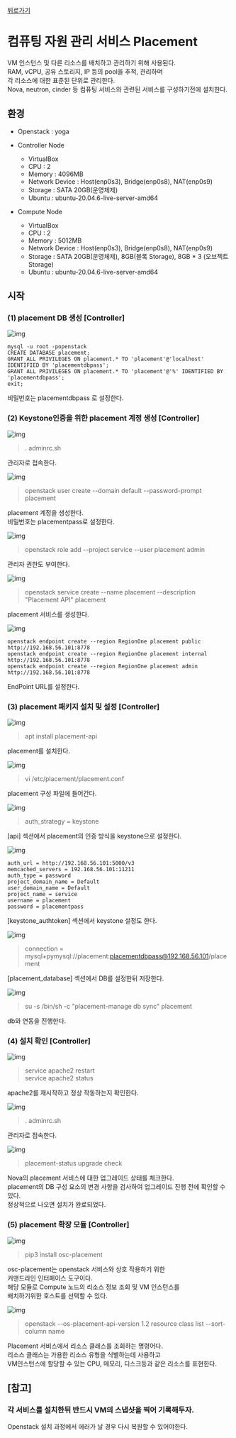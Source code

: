[뒤로가기](../../README.md)<br>

# 컴퓨팅 자원 관리 서비스 Placement

VM 인스턴스 및 다른 리소스를 배치하고 관리하기 위해 사용된다.<br>
RAM, vCPU, 공유 스토리지, IP 등의 pool을 추적, 관리하며<br> 각 리소스에 대한 표준된 단위로 관리한다.<br>
Nova, neutron, cinder 등 컴퓨팅 서비스와 관련된
서비스를 구성하기전에 설치한다.<br>

## 환경

- Openstack : yoga
- Controller Node

  - VirtualBox
  - CPU : 2
  - Memory : 4096MB
  - Network Device : Host(enp0s3), Bridge(enp0s8), NAT(enp0s9)
  - Storage : SATA 20GB(운영체제)
  - Ubuntu : ubuntu-20.04.6-live-server-amd64

- Compute Node
  - VirtualBox
  - CPU : 2
  - Memory : 5012MB
  - Network Device : Host(enp0s3), Bridge(enp0s8), NAT(enp0s9)
  - Storage : SATA 20GB(운영체제), 8GB(블록 Storage), 8GB \* 3 (오브젝트 Storage)
  - Ubuntu : ubuntu-20.04.6-live-server-amd64

## 시작

### (1) placement DB 생성 [Controller]

![img](../Img/openstack_169.png)

```
mysql -u root -popenstack
CREATE DATABASE placement;
GRANT ALL PRIVILEGES ON placement.* TO 'placement'@'localhost' IDENTIFIED BY 'placementdbpass';
GRANT ALL PRIVILEGES ON placement.* TO 'placement'@'%' IDENTIFIED BY 'placementdbpass';
exit;
```

비밀번호는 placementdbpass 로 설정한다.

### (2) Keystone인증을 위한 placement 계정 생성 [Controller]

![img](../Img/openstack_170.png)

> . adminrc.sh

관리자로 접속한다.<br>

![img](../Img/openstack_171.png)<br>

> openstack user create --domain default --password-prompt placement

placement 계정을 생성한다.<br>
비밀번호는 placementpass로 설정한다.<br>

![img](../Img/openstack_172.png)<br>

> openstack role add --project service --user placement admin

관리자 권한도 부여한다.<br>

![img](../Img/openstack_173.png)<br>

> openstack service create --name placement --description "Placement API" placement

placement 서비스를 생성한다.<br>

![img](../Img/openstack_174.png)<br>

```
openstack endpoint create --region RegionOne placement public http://192.168.56.101:8778
openstack endpoint create --region RegionOne placement internal http://192.168.56.101:8778
openstack endpoint create --region RegionOne placement admin http://192.168.56.101:8778
```

EndPoint URL를 설정한다.<br>

### (3) placement 패키지 설치 및 설정 [Controller]

![img](../Img/openstack_175.png)<br>

> apt install placement-api

placement를 설치한다.<br>

![img](../Img/openstack_176.png)<br>

> vi /etc/placement/placement.conf

placement 구성 파일에 들어간다.<br>

![img](../Img/openstack_177.png)<br>

> auth_strategy = keystone

[api] 섹션에서 placement의 인증 방식을 keystone으로 설정한다.

![img](../Img/openstack_178.png)<br>

```
auth_url = http://192.168.56.101:5000/v3
memcached_servers = 192.168.56.101:11211
auth_type = password
project_domain_name = Default
user_domain_name = Default
project_name = service
username = placement
password = placementpass
```

[keystone_authtoken] 섹션에서 keystone 설정도 한다.

![img](../Img/openstack_179.png)<br>

> connection = mysql+pymysql://placement:placementdbpass@192.168.56.101/placement

[placement_database] 섹션에서 DB를 설정한뒤 저장한다.

![img](../Img/openstack_180.png)<br>

> su -s /bin/sh -c "placement-manage db sync" placement

db와 연동을 진행한다.

### (4) 설치 확인 [Controller]

![img](../Img/openstack_181.png)<br>

> service apache2 restart<br>
> service apache2 status

apache2를 재시작하고 정상 작동하는지 확인한다.<br>

![img](../Img/openstack_170.png)

> . adminrc.sh

관리자로 접속한다.<br>

![img](../Img/openstack_182.png)<br>

> placement-status upgrade check

Nova의 placement 서비스에 대한 업그레이드 상태를 체크한다.<br>
placement의 DB 구성 요소의 변경 사항을 검사하여 업그레이드 진행 전에 확인할 수 있다.<br>
정상적으로 나오면 설치가 완료되었다.<br>

### (5) placement 확장 모듈 [Controller]

![img](../Img/openstack_183.png)<br>

> pip3 install osc-placement

osc-placement는 openstack 서비스와 상호 작용하기 위한<br> 커맨드라인 인터페이스 도구이다.<br>
해당 모듈로 Compute 노드의 리소스 정보 조회 및 VM 인스턴스를<br> 배치하기위한 호스트를 선택할 수 있다.<br>

![img](../Img/openstack_184.png)<br>

> openstack --os-placement-api-version 1.2 resource class list --sort-column name

Placement 서비스에서 리소스 클래스를 조회하는 명령어다.<br>
리소스 클래스는 가용한 리소스 유형을 식별하는데 사용하고<br> VM인스턴스에 할당할 수 있는 CPU, 메모리, 디스크등과 같은 리소스를 표현한다.

## [참고]

### 각 서비스를 설치한뒤 반드시 VM의 스냅샷을 찍어 기록해두자.

Openstack 설치 과정에서 에러가 날 경우 다시 복원할 수 있어야한다.<br>
